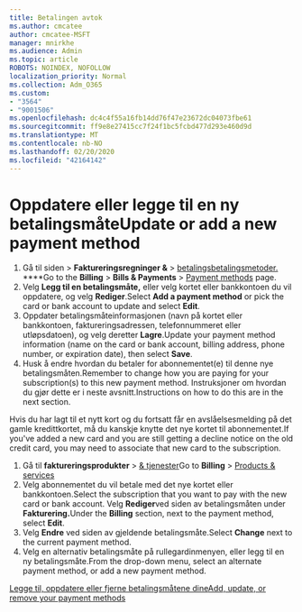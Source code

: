 ```yaml
---
title: Betalingen avtok
ms.author: cmcatee
author: cmcatee-MSFT
manager: mnirkhe
ms.audience: Admin
ms.topic: article
ROBOTS: NOINDEX, NOFOLLOW
localization_priority: Normal
ms.collection: Adm_O365
ms.custom:
- "3564"
- "9001506"
ms.openlocfilehash: dc4c4f55a16fb14dd76f47e23672dc04073fbe61
ms.sourcegitcommit: ff9e8e27415cc7f24f1bc5fcbd477d293e460d9d
ms.translationtype: MT
ms.contentlocale: nb-NO
ms.lasthandoff: 02/20/2020
ms.locfileid: "42164142"
---
```

# <a name="update-or-add-a-new-payment-method"></a><span data-ttu-id="ff7ba-102">Oppdatere eller legge til en ny betalingsmåte</span><span class="sxs-lookup"><span data-stu-id="ff7ba-102">Update or add a new payment method</span></span>

1. <span data-ttu-id="ff7ba-103">Gå til siden > **Faktureringsregninger &** > <a href="https://go.microsoft.com/fwlink/p/?linkid=2018806" target="_blank">betalingsbetalingsmetoder.</a> \*\*\*\*</span><span class="sxs-lookup"><span data-stu-id="ff7ba-103">Go to the **Billing** > **Bills & Payments** > <a href="https://go.microsoft.com/fwlink/p/?linkid=2018806" target="_blank">Payment methods</a> page.</span></span>
2. <span data-ttu-id="ff7ba-104">Velg **Legg til en betalingsmåte,** eller velg kortet eller bankkontoen du vil oppdatere, og velg **Rediger**.</span><span class="sxs-lookup"><span data-stu-id="ff7ba-104">Select **Add a payment method** or pick the card or bank account to update and select **Edit**.</span></span>
3. <span data-ttu-id="ff7ba-105">Oppdater betalingsmåteinformasjonen (navn på kortet eller bankkontoen, faktureringsadressen, telefonnummeret eller utløpsdatoen), og velg deretter **Lagre**.</span><span class="sxs-lookup"><span data-stu-id="ff7ba-105">Update your payment method information (name on the card or bank account, billing address, phone number, or expiration date), then select **Save**.</span></span>
4. <span data-ttu-id="ff7ba-106">Husk å endre hvordan du betaler for abonnementet(e) til denne nye betalingsmåten.</span><span class="sxs-lookup"><span data-stu-id="ff7ba-106">Remember to change how you are paying for your subscription(s) to this new payment method.</span></span> <span data-ttu-id="ff7ba-107">Instruksjoner om hvordan du gjør dette er i neste avsnitt.</span><span class="sxs-lookup"><span data-stu-id="ff7ba-107">Instructions on how to do this are in the next section.</span></span>

<span data-ttu-id="ff7ba-108">Hvis du har lagt til et nytt kort og du fortsatt får en avslåelsesmelding på det gamle kredittkortet, må du kanskje knytte det nye kortet til abonnementet.</span><span class="sxs-lookup"><span data-stu-id="ff7ba-108">If you've added a new card and you are still getting a decline notice on the old credit card, you may need to associate that new card to the subscription.</span></span>

1. <span data-ttu-id="ff7ba-109">Gå til **faktureringsprodukter** > <a href="https://go.microsoft.com/fwlink/p/?linkid=842054" target="_blank">& tjenester</a></span><span class="sxs-lookup"><span data-stu-id="ff7ba-109">Go to **Billing** > <a href="https://go.microsoft.com/fwlink/p/?linkid=842054" target="_blank">Products & services</a></span></span>
2. <span data-ttu-id="ff7ba-110">Velg abonnementet du vil betale med det nye kortet eller bankkontoen.</span><span class="sxs-lookup"><span data-stu-id="ff7ba-110">Select the subscription that you want to pay with the new card or bank account.</span></span> <span data-ttu-id="ff7ba-111">Velg **Rediger**ved siden av betalingsmåten under **Fakturering.**</span><span class="sxs-lookup"><span data-stu-id="ff7ba-111">Under the **Billing** section, next to the payment method, select **Edit**.</span></span>
3. <span data-ttu-id="ff7ba-112">Velg **Endre** ved siden av gjeldende betalingsmåte.</span><span class="sxs-lookup"><span data-stu-id="ff7ba-112">Select **Change** next to the current payment method.</span></span>
4. <span data-ttu-id="ff7ba-113">Velg en alternativ betalingsmåte på rullegardinmenyen, eller legg til en ny betalingsmåte.</span><span class="sxs-lookup"><span data-stu-id="ff7ba-113">From the drop-down menu, select an alternate payment method, or add a new payment method.</span></span>

[<span data-ttu-id="ff7ba-114">Legge til, oppdatere eller fjerne betalingsmåtene dine</span><span class="sxs-lookup"><span data-stu-id="ff7ba-114">Add, update, or remove your payment methods</span></span>](https://go.microsoft.com/fwlink/?linkid=2118133)